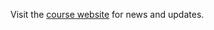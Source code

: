 Visit the [course website](http://ps.informatik.uni-tuebingen.de/teaching/ws14/sdpt/) for news and updates.
